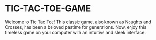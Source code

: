 # TIC-TAC-TOE-GAME
Welcome to Tic Tac Toe! This classic game, also known as Noughts and Crosses, has been a beloved pastime for generations. Now, enjoy this timeless game on your computer with an intuitive and sleek interface. 

